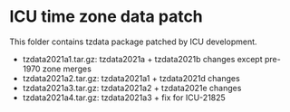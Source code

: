 # ICU time zone data patch

This folder contains tzdata package patched by ICU development.

- tzdata2021a1.tar.gz: tzdata2021a + tzdata2021b changes except pre-1970 zone merges
- tzdata2021a2.tar.gz: tzdata2021a1 + tzdata2021d changes
- tzdata2021a3.tar.gz: tzdata2021a2 + tzdata2021e changes
- tzdata2021a4.tar.gz: tzdata2021a3 + fix for ICU-21825
